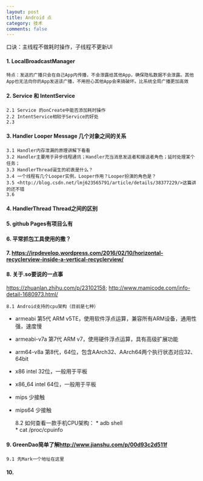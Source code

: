 ```yaml
---
layout: post
title: Android 点
category: 技术
comments: false
---
```


口诀：主线程不做耗时操作，子线程不更新UI

#### 1. LocalBroadcastManager
	
	特点：发送的广播只会在自己App内传播，不会泄露给其他App，确保隐私数据不会泄露。其他App也无法向你的App发送该广播，不用担心其他App会来搞破坏。比系统全局广播更加高效
	
#### 2. Service 和 IntentService
	2.1 Service 的onCreate中能否添加耗时操作
	2.2 IntentService相较于Service的好处
	2.3 
	
#### 3. Handler Looper Message 几个对象之间的关系
	3.1 Handler内存泄漏的原理讲解下看看
	3.2 Handler主要用于异步线程通讯；Handler充当消息发送者和接送者角色；延时处理某个任务；
	3.3 HandlerThread诞生的初衷是什么？
	3.4 一个线程有几个Looper实例，Looper作用？Looper扮演的角色是？
	3.5 <http://blog.csdn.net/lmj623565791/article/details/38377229/>这篇讲的还不错
	3.6 

#### 4. HandlerThread Thread之间的区别

#### 5. github Pages有项目么有

#### 6. 平常抓包工具使用的撒？

#### 7. <https://irpdevelop.wordpress.com/2016/02/10/horizontal-recyclerview-inside-a-vertical-recyclerview/>

#### 8. 关于.so要说的一点事 
<https://zhuanlan.zhihu.com/p/23102158>;
<http://www.mamicode.com/info-detail-1680973.html/>
	
	8.1 Android支持的cpu架构（目前是七种）
	
* armeabi	第5代 ARM v5TE，使用软件浮点运算，兼容所有ARM设备，通用性强，速度慢
* armeabi-v7a	第7代 ARM v7，使用硬件浮点运算，具有高级扩展功能
* arm64-v8a	第8代，64位，包含AArch32、AArch64两个执行状态对应32、64bit
* x86	intel 32位，一般用于平板
* x86_64	intel 64位，一般用于平板
* mips	少接触
* mips64	少接触
		
	8.2 如何查看一款手机CPU架构：
		* adb shell  
		* cat  /proc/cpuinfo
	
	
#### 9. GreenDao简单了解<http://www.jianshu.com/p/00d93c2d511f>
	9.1 先Mark一个地址在这里
	
#### 10.